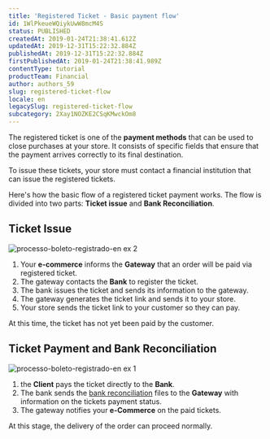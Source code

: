 ```yaml
---
title: 'Registered Ticket - Basic payment flow'
id: 1WlPkeueWQiykUwW8mcM4S
status: PUBLISHED
createdAt: 2019-01-24T21:38:41.612Z
updatedAt: 2019-12-31T15:22:32.884Z
publishedAt: 2019-12-31T15:22:32.884Z
firstPublishedAt: 2019-01-24T21:38:41.989Z
contentType: tutorial
productTeam: Financial
author: authors_59
slug: registered-ticket-flow
locale: en
legacySlug: registered-ticket-flow
subcategory: 2Xay1NOZKE2CSqKMwckOm8
---
```


The registered ticket is one of the __payment methods__ that can be used to close purchases at your store. It consists of specific fields that ensure that the payment arrives correctly to its final destination.

To issue these tickets, your store must contact a financial institution that can issue the registered tickets.

Here's how the basic flow of a registered ticket payment works. The flow is divided into two parts: __Ticket issue__ and __Bank Reconciliation__.
 
## Ticket Issue

![processo-boleto-registrado-en ex 2](//images.ctfassets.net/alneenqid6w5/3QIX0MyLCgqcmcsGgEAwsU/e7530c4c911dd93a995425db4a9e5fff/paint_bank_en_2.png)

1. Your __e-commerce__ informs the __Gateway__ that an order will be paid via registered ticket.
2. The gateway contacts the __Bank__ to register the ticket.
3. The bank issues the ticket and sends its information to the gateway.
4. The gateway generates the ticket link and sends it to your store.
5. Your store sends the ticket link to your customer so they can pay.

At this time, the ticket has not yet been paid by the customer.

## Ticket Payment and Bank Reconciliation

![processo-boleto-registrado-en ex 1](//images.ctfassets.net/alneenqid6w5/1c6VvblROiioeMmacWkuii/37a83bad6931c6ae6a8fa89a5b773127/paint_bank_en.png)

1. the __Client__ pays the ticket directly to the __Bank__.
2. The bank sends the [bank reconciliation](/en/tutorial/bank-reconciliations) files to the __Gateway__ with information on the tickets payment status.
3. The gateway notifies your __e-Commerce__ on the paid tickets.

At this stage, the delivery of the order can proceed normally.
